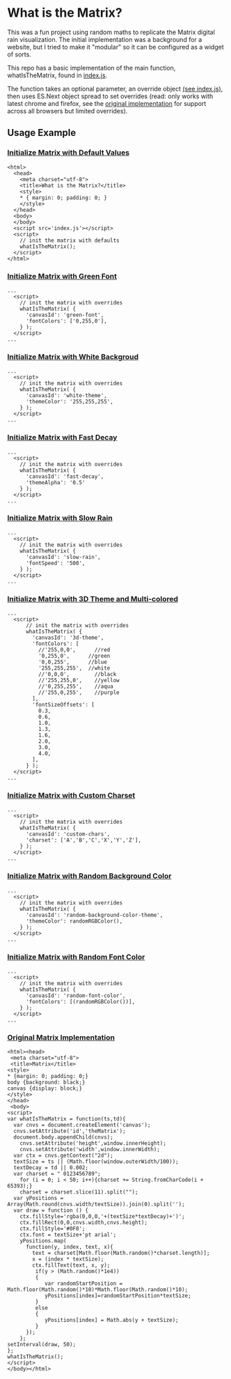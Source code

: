 # What is the Matrix?

This was a fun project using random maths to replicate the Matrix digital rain visualization.  The initial implementation was a background for a website, but I tried to make it "modular" so it can be configured as a widget of sorts.

This repo has a basic implementation of the main function, whatIsTheMatrix, found in [index.js](./index.js).

The function takes an optional parameter, an override object [(see index.js)](./index.js), then uses ES.Next object spread to set overrides (read: only works with latest chrome and firefox, see the [original implementation](#original-matrix-implementation) for support across all browsers but limited overrides).

## Usage Example

### [Initialize Matrix with Default Values](https://emb417.github.io/what-is-the-matrix/)
```
<html>
  <head>
    <meta charset="utf-8">
    <title>What is the Matrix?</title>
    <style>
    * { margin: 0; padding: 0; }
    </style>
  </head>
  <body>
  </body>
  <script src='index.js'></script>
  <script>
    // init the matrix with defaults
    whatIsTheMatrix();
  </script>
</html>
```

### [Initialize Matrix with Green Font](https://emb417.github.io/what-is-the-matrix/green-font.html)
```
...
  <script>
    // init the matrix with overrides
    whatIsTheMatrix( {
      'canvasId': 'green-font',
      'fontColors': ['0,255,0'],
    } );
  </script>
...
```

### [Initialize Matrix with White Backgroud](https://emb417.github.io/what-is-the-matrix/white-theme.html)
```
...
  <script>
    // init the matrix with overrides
    whatIsTheMatrix( {
      'canvasId': 'white-theme',
      'themeColor': '255,255,255',
    } );
  </script>
...
```

### [Initialize Matrix with Fast Decay](https://emb417.github.io/what-is-the-matrix/fast-decay.html)
```
...
  <script>
    // init the matrix with overrides
    whatIsTheMatrix( {
      'canvasId': 'fast-decay',
      'themeAlpha': '0.5'
    } );
  </script>
...
```

### [Initialize Matrix with Slow Rain](https://emb417.github.io/what-is-the-matrix/slow-rain.html)
```
...
  <script>
    // init the matrix with overrides
    whatIsTheMatrix( {
      'canvasId': 'slow-rain',
      'fontSpeed': '500',
    } );
  </script>
...
```

### [Initialize Matrix with 3D Theme and Multi-colored](https://emb417.github.io/what-is-the-matrix/3d-theme.html)
```
...
  <script>
      // init the matrix with overrides
      whatIsTheMatrix( {
        'canvasId': '3d-theme',
        'fontColors': [
          //'255,0,0',      //red
          '0,255,0',      //green
          '0,0,255',      //blue
          '255,255,255',  //white
          //'0,0,0',        //black
          //'255,255,0',    //yellow
          //'0,255,255',    //aqua
          //'255,0,255',    //purple
        ],
        'fontSizeOffsets': [
          0.3,
          0.6,
          1.0,
          1.3,
          1.6,
          2.0,
          3.0,
          4.0,
        ],
      } );
  </script>
...
```

### [Initialize Matrix with Custom Charset](https://emb417.github.io/what-is-the-matrix/custom-chars.html)
```
...
  <script>
    // init the matrix with overrides
    whatIsTheMatrix( {
      'canvasId': 'custom-chars',
      'charset': ['A','B','C','X','Y','Z'],
    } );
  </script>
...
```

### [Initialize Matrix with Random Background Color](https://emb417.github.io/what-is-the-matrix/random-backgound-color-theme.html)
```
...
  <script>
    // init the matrix with overrides
    whatIsTheMatrix( {
      'canvasId': 'random-background-color-theme',
      'themeColor': randomRGBColor(),
    } );
  </script>
...
```

### [Initialize Matrix with Random Font Color](https://emb417.github.io/what-is-the-matrix/random-font-color.html)
```
...
  <script>
    // init the matrix with overrides
    whatIsTheMatrix( {
      'canvasId': 'random-font-color',
      'fontColors': [(randomRGBColor())],
    } );
  </script>
...
```

### [Original Matrix Implementation](https://emb417.github.io/what-is-the-matrix/vanilla-es5.html)
```
<html><head>
 <meta charset="utf-8">
 <title>Matrix</title>
<style>
* {margin: 0; padding: 0;}
body {background: black;}
canvas {display: block;}
</style>
</head>
 <body>
<script>
var whatIsTheMatrix = function(ts,td){
  var cnvs = document.createElement('canvas');
  cnvs.setAttribute('id','theMatrix');
  document.body.appendChild(cnvs);
    cnvs.setAttribute('height',window.innerHeight);
    cnvs.setAttribute('width',window.innerWidth);
  var ctx = cnvs.getContext("2d");
  textSize = ts || (Math.floor(window.outerWidth/100));
  textDecay = td || 0.002;
  var charset = " 0123456789";
    for (i = 0; i < 50; i++){charset += String.fromCharCode(i + 65393);}
    charset = charset.slice(11).split("");
  var yPositions = Array(Math.round(cnvs.width/textSize)).join(0).split('');
  var draw = function () {
    ctx.fillStyle='rgba(0,0,0,'+(textSize*textDecay)+')';
    ctx.fillRect(0,0,cnvs.width,cnvs.height);
    ctx.fillStyle='#0F0';
    ctx.font = textSize+'pt arial';
    yPositions.map(
      function(y, index, text, x){
        text = charset[Math.floor(Math.random()*charset.length)];
        x = (index * textSize);
        ctx.fillText(text, x, y);
         if(y > (Math.random()*1e4))
         {
            var randomStartPosition = Math.floor(Math.random()*10)*Math.floor(Math.random()*10);
            yPositions[index]=randomStartPosition*textSize;
         }
         else
         {
            yPositions[index] = Math.abs(y + textSize);
         }
      });
    };
setInterval(draw, 50);
};
whatIsTheMatrix();
</script>
</body></html>
```
